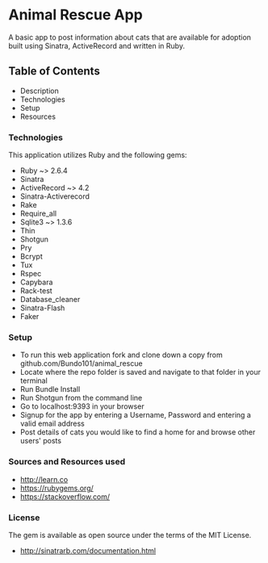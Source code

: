 # Animal Rescue App
A basic app to post information about cats that are available for adoption built using Sinatra, ActiveRecord and written in Ruby.
## Table of Contents
* Description
* Technologies
* Setup
* Resources
### Technologies
This application utilizes Ruby and the following gems:
* Ruby ~> 2.6.4
* Sinatra
* ActiveRecord ~> 4.2
* Sinatra-Activerecord
* Rake
* Require_all
* Sqlite3 ~> 1.3.6
* Thin
* Shotgun
* Pry
* Bcrypt
* Tux
* Rspec
* Capybara
* Rack-test
* Database_cleaner
* Sinatra-Flash
* Faker
### Setup
* To run this web application fork and clone down a copy from github.com/Bundo101/animal_rescue
* Locate where the repo folder is saved and navigate to that folder in your terminal
* Run Bundle Install
* Run Shotgun from the command line
* Go to localhost:9393 in your browser
* Signup for the app by entering a Username, Password and entering a valid email address
* Post details of cats you would like to find a home for and browse other users' posts
### Sources and Resources used
* http://learn.co
* https://rubygems.org/
* https://stackoverflow.com/
### License
The gem is available as open source under the terms of the MIT License.
* http://sinatrarb.com/documentation.html
